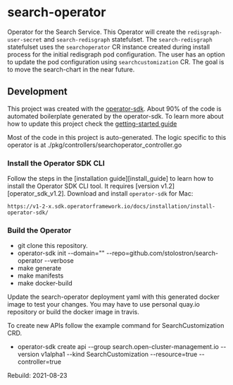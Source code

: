 # search-operator
Operator for the Search Service.
This Operator will create the `redisgraph-user-secret` and `search-redisgraph` statefulset. The `search-redisgraph` statefulset uses the `searchoperator` CR instance created during install process for the initial redisgraph pod configuration. The user has an option to update the pod configuration using `searchcustomization` CR.  The goal is to move the search-chart in the near future.

## Development

This project was created with the [operator-sdk](https://v1-2-x.sdk.operatorframework.io/docs/).  About 90% of the code is automated boilerplate generated by the operator-sdk.
To learn more about how to update this project check the [getting-started guide](https://v1-2-x.sdk.operatorframework.io/docs/)

Most of the code in this project is auto-generated.  The logic specific to this operator is at ./pkg/controllers/searchoperator_controller.go

### Install the Operator SDK CLI

Follow the steps in the [installation guide][install_guide] to learn how to install the Operator SDK CLI tool. It requires [version v1.2][operator_sdk_v1.2].
Download and install `operator-sdk` for Mac:
```
https://v1-2-x.sdk.operatorframework.io/docs/installation/install-operator-sdk/
```

### Build the Operator

- git clone this repository.
- operator-sdk init --domain="" --repo=github.com/stolostron/search-operator   --verbose
- make generate
- make manifests
- make docker-build

Update the search-operator deployment yaml with this generated docker image to test your changes. You may have to use personal quay.io repository or build the docker image in travis. 

To create new APIs follow the example command for SearchCustomization CRD.
- operator-sdk create api --group search.open-cluster-management.io  --version v1alpha1 --kind SearchCustomization --resource=true --controller=true

Rebuild: 2021-08-23